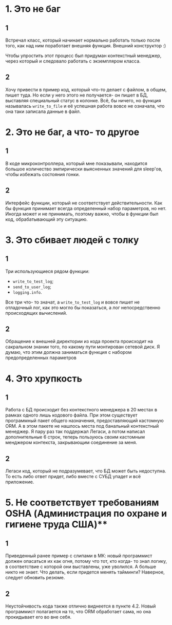 # 1. Это не баг

## 1
Встречал класс, который начинает нормально работать только после того, как над ним поработает внешняя функция. Внешний конструктор :)

Чтобы упростить этот процесс был придуман контекстный менеджер, через который и следовало работать с экземпляром класса.

## 2
Хочу привести в пример код, который что-то делает с файлом, в общем, пишет туда. Но если у него этого не получается- он пишет в БД, выставляя специальный статус в колонке. Всё, бы ничего, но функция называлась `write_to_file` и её успешная работа вовсе не означала, что она таки записала данные в файл.

# 2. Это не баг, а что- то другое

## 1
В коде микроконтроллера, который мне показывали, находится большое количество эмпирически выясненных значений для sleep'ов, чтобы избежать состояния гонки.

## 2
Интерфейс функции, который не соответствует действительности. Как бы функция принимает всегда определенный набор параметров, но нет. Иногда может и не принимать, поэтому важно, чтобы в функции был код, обрабатывающий эту ситуацию.

# 3. Это сбивает людей с толку

## 1
Три использующиеся рядом функции:
- `write_to_test_log`;
- `send_to_user_log`;
- `logging.info`.

Все три что- то значат, а `write_to_test_log` и вовсе пишет не отладочный лог, как это могло бы показаться, а лог непосредственно происходящих вычислений.

## 2
Обращение к внешней директории из кода проекта происходит на сакральном знании того, по какому пути монтирован сетевой диск. Я думаю, что этим должна заниматься функция с набором предопределенных параметров

# 4. Это хрупкость

## 1
Работа с БД происходит без контекстного менеджера в 20 местах в рамках одного лишь кодового файла. При этом существует программный пакет общего назначения, предоставляющий кастомную ORM. А в этом пакете не нашлось места под банальный контекстный менеджер. Я пару раз так поддержал Легаси, а потом написал дополнительные 6 строк, теперь пользуюсь своим кастомным менджером контекста, закрывающим соединение за меня.

## 2
Легаси код, который не подразумевает, что БД может быть недоступна. То есть либо ответ придет, либо вместе с СУБД упадет и всё приложение.


# 5. Не соответствует требованиям OSHA (Администрация по охране и гигиене труда США)**

## 1
Приведенный ранее пример с слипами в МК: новый программист должен опасаться их как огня, потому что тот, кто когда- то знал логику, в соответствие с которой они выставлены, уже уволился. А больше никто не знает. Что делать, если придется менять тайминги? Наверное, следует обновить резюме.

## 2
Неустойчивость кода также отлично виднеется в пункте 4.2. Новый программист полагается на то, что ORM обработает сама, но она прокидывает его во вне себя.
